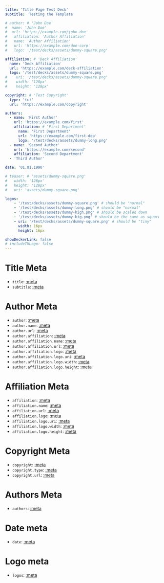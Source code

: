 ```yaml
---
title: 'Title Page Test Deck'
subtitle: 'Testing the Template'

# author: # 'John Doe'
#  name: 'John Doe'
#  url: 'https://example.com/john-doe'
#   affiliation: 'Author Affiliation'
#   name: 'Author Affiliation'
#   url: 'https://example.com/doe-corp'
#   logo: '/test/decks/assets/dummy-square.png'

affiliation: # 'Deck Affiliation'
  name: 'Deck Affiliation'
  url: 'https://example.com/deck-affiliation'
  logo: '/test/decks/assets/dummy-square.png'
#    uri: '/test/decks/assets/dummy-square.png'
#    width: '128px'
#    height: '128px'

copyright: # 'Test Copyright'
  type: '(c)'
  url: 'https://example.com/copyright'

authors:
  - name: 'First Author'
    url: 'https://example.com/first'
    affiliation: # 'First Department'
      name: 'First Department'
      url: 'https://example.com/first-dep'
      logo: '/test/decks/assets/dummy-long.png'
  - name: 'Second Author'
    url: 'https://example.com/second'
    affiliation: 'Second Department'
  - 'Third Author'

date: '01.01.1990'

# teaser: # 'assets/dummy-square.png'
#   width: '128px'
#   height: '128px'
#   uri: 'assets/dummy-square.png'

logos:
    - '/test/decks/assets/dummy-square.png' # should be "normal"
    - '/test/decks/assets/dummy-long.png' # should be "normal"
    - '/test/decks/assets/dummy-high.png' # should be scaled down
    - '/test/decks/assets/dummy-big.png' # should be the same as square because it was scaled down
    - uri: '/test/decks/assets/dummy-square.png' # should be "tiny"
      width: 16px
      height: 16px

showDeckerLink: false
# includeTULogo: false
---
```


# Title Meta

- `title`: [:meta](title)
- `subtitle`: [:meta](subtitle)

# Author Meta

- `author`: [:meta](author)
- `author.name`: [:meta](author.name)
- `author.url`: [:meta](author.url)
- `author.affiliation`: [:meta](author.affiliation)
- `author.affiliation.name`: [:meta](author.affiliation.name)
- `author.affiliation.url`: [:meta](author.affiliation.url)
- `author.affiliation.logo`: [:meta](author.affiliation.logo)
- `author.affiliation.logo.uri`: [:meta](author.affiliation.logo.uri)
- `author.affiliation.logo.width`: [:meta](author.affiliation.logo.width)
- `author.affiliation.logo.height`: [:meta](author.affiliation.logo.height)

# Affiliation Meta

- `affiliation`: [:meta](affiliation)
- `affiliation.name`: [:meta](affiliation.name)
- `affiliation.url`: [:meta](affiliation.url)
- `affiliation.logo`: [:meta](affiliation.logo)
- `affiliation.logo.uri`: [:meta](affiliation.logo.uri)
- `affiliation.logo.width`: [:meta](affiliation.logo.width)
- `affiliation.logo.height`: [:meta](affiliation.logo.height)

# Copyright Meta

- `copyright`: [:meta](copyright)
- `copyright.type`: [:meta](copyright.type)
- `copyright.url`: [:meta](copyright.url)

# Authors Meta

- `authors`: [:meta](authors)

# Date meta

- `date`: [:meta](date)

# Logo meta

- `logos`: [:meta](logos)
